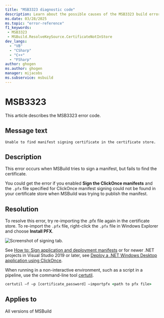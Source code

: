 ```yaml
---
title: "MSB3323 diagnostic code"
description: Learn about the possible causes of the MSB3323 build error and get troubleshooting tips.
ms.date: 03/28/2025
ms.topic: "error-reference"
f1_keywords:
 - MSB3323
 - MSBuild.ResolveKeySource.CertificateNotInStore
dev_langs:
  - "VB"
  - "CSharp"
  - "C++"
  - "FSharp"
author: ghogen
ms.author: ghogen
manager: mijacobs
ms.subservice: msbuild
---
```


# MSB3323

This article describes the MSB3323 error code.

## Message text

`Unable to find manifest signing certificate in the certificate store.`

## Description

This error occurs when MSBuild tries to sign a manifest, but fails to find the certificate.

You could get the error if you enabled **Sign the ClickOnce manifests** and the `.pfx` file specified for ClickOnce manifest signing could not be found in your certificate store when MSBuild was trying to publish the manifest.

## Resolution

To resolve this error, try re-importing the .pfx file again in the certificate store. To re-import the `.pfx` file, right-click the `.pfx` file in Windows Explorer and choose **Install PFX**.

![Screenshot of signing tab.](media/msb3327/signing-install-pfx.png)

See [How to: Sign application and deployment manifests](../../ide/how-to-sign-application-and-deployment-manifests.md) or for newer .NET projects in Visual Studio 2019 or later, see [Deploy a .NET Windows Desktop application using ClickOnce](../../deployment/quickstart-deploy-using-clickonce-folder.md).

When running in a non-interactive environment, such as a script in a pipeline, use the command-line tool [certutil](/windows-server/administration/windows-commands/certutil).

```cmd
certutil –f –p [certificate_password] –importpfx <path to pfx file>
```

## Applies to

All versions of MSBuild
